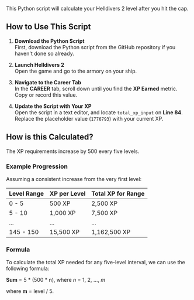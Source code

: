 This Python script will calculate your Helldivers 2 level after you hit the cap.

## How to Use This Script

1. **Download the Python Script**  
   First, download the Python script from the GitHub repository if you haven't done so already.

2. **Launch Helldivers 2**  
   Open the game and go to the armory on your ship.

3. **Navigate to the Career Tab**  
   In the **CAREER** tab, scroll down until you find the **XP Earned** metric. Copy or record this value.

4. **Update the Script with Your XP**  
   Open the script in a text editor, and locate `total_xp_input` on **Line 84**. Replace the placeholder value (`1776793`) with your current XP.

## How is this Calculated?

The XP requirements increase by 500 every five levels. 

### Example Progression
Assuming a consistent increase from the very first level:

| Level Range | XP per Level | Total XP for Range |
|-------------|--------------|--------------------|
| 0 - 5       | 500 XP       | 2,500 XP          |
| 5 - 10      | 1,000 XP     | 7,500 XP          |
| ...         | ...          | ...               |
| 145 - 150   | 15,500 XP    | 1,162,500 XP      |

### Formula
To calculate the total XP needed for any five-level interval, we can use the following formula:

**Sum** = 5 * (500 * n), where _n_ = 1, 2, …, _m_

where **m** = level / 5.
